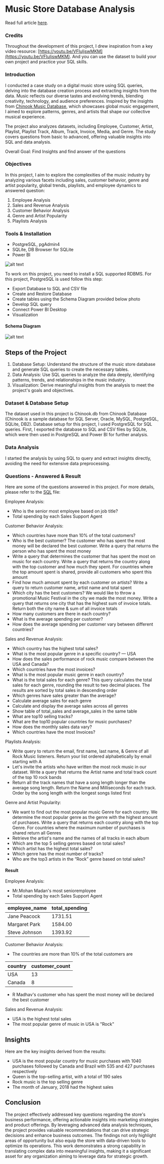 
# Music Store Database Analysis

Read full article [here](https://kanangnut.github.io/Music-Store-Database-Analysis/).

### Credits
Throughout the development of this project, I drew inspiration from a key video resource: [https://youtu.be/VFIuIjswMKM](https://youtu.be/VFIuIjswMKM). And you can use the dataset to build your own project and practice your SQL skills.

### Introduction
I conducted a case study on a digital music store using SQL queries, delving into the database creation process and extracting insights from the data. Music reflects our diverse tastes and evolving trends, blending creativity, technology, and audience preferences. Inspired by the insights from [Chinook Music Database](https://www.kaggle.com/datasets/samaxtech/chinook-music-store-data), which showcases global music engagement, I aimed to explore patterns, genres, and artists that shape our collective musical experience.

The project also analyzes datasets, including Employee, Customer, Artist, Playlist, Playlist Track, Album, Track, Invoice, Media, and Genre. The study covers questions from basic to advanced, offering valuable insights into SQL and data analysis.

Overall Goal: Find Insights and find answer of the questions

### Objectives
In this project, I aim to explore the complexities of the music industry by analyzing various facets including sales, customer behavior, genre and artist popularity, global trends, playlists, and employee dynamics to answered question:

1. Employee Analysis
2. Sales and Revenue Analysis
3. Customer Behavior Analysis
4. Genre and Artist Popularity
5. Playlists Analysis

### Tools & Installation
- PostgreSQL, pgAdmin4
- SQLite, DB Browser for SQLite
- Power BI

![alt text](https://github.com/Kanangnut/Music-Store-Database-Analysis/blob/main/assets/image/tools.png?raw=true)

To work on this project, you need to install a SQL supported RDBMS. For this project, PostgreSQL is used follow this step:
- Export Database to SQL and CSV file
- Create and Restore Database
- Create tables using the Schema Diagram provided below photo
- Develop SQL query
- Connect Power BI Desktop
- Visualization

#### Schema Diagram

![alt text](https://github.com/Kanangnut/Music-Store-Database-Analysis/blob/main/assets/image/MusicDatabaseSchema.png?raw=true)

## Steps of the Project
1. Database Setup: Understand the structure of the music store database and generate SQL queries to create the necessary tables.<br>
2. Data Analysis: Use SQL queries to analyze the data deeply, identifying patterns, trends, and relationships in the music industry.<br>
3. Visualization: Derive meaningful insights from the analysis to meet the project's goals and objectives.<br>

### Dataset & Database Setup
The dataset used in this project is Chinook.db from Chinook Database (Chinook is a sample database for SQL Server, Oracle, MySQL, PostgreSQL, SQLite, DB2).
Database setup for this project, I used PostgreSQL for SQL queries. First, I exported the database to SQL and CSV files by SQLite, which were then used in PostgreSQL and Power BI for further analysis.

### Data Analysis
I started the analysis by using SQL to query and extract insights directly, avoiding the need for extensive data preprocessing.

### Questions - Answered & Result
Here are some of the questions answered in this project. For more details, please refer to the [SQL](https://github.com/Kanangnut/Music-Store-Database-Analysis/blob/main/music_database_query.sql) file: 

Employee Analysis:
- Who is the senior most employee based on job title?
- Total spending by each Sales Support Agent

Customer Behavior Analysis:
- Which countries have more than 10% of the total customers?
- Who is the best customer? The customer who has spent the most money will be declared the best customer. Write a query that returns the person who has spent the most money
- Write a query that determines the customer that has spent the most on music for each country. Write a query that returns the country along with the top customer and how much they spent. For countries where the top amount spent is shared, provide all customers who spent this amount
- Find how much amount spent by each customer on artists? Write a query to return customer name, artist name and total spent
- Which city has the best customers? We would like to throw a promotional Music Festival in the city we made the most money. Write a query that returns one city that has the highest sum of invoice totals. Return both the city name & sum of all invoice totals
- How many customers are there in each country?
- What is the average spending per customer?
- How does the average spending per customer vary between different countries?

Sales and Revenue Analysis:
- Which country has the highest total sales?
- What is the most popular genre in a specific country? — USA
- How does the sales performance of rock music compare between the USA and Canada?
- Which countries have the most invoices?
- What is the most popular music genre in each country?
- What is the total sales for each genre? This query calculates the total sales for each genre, rounding the result to two decimal places. The results are sorted by total sales in descending order
- Which genres have sales greater than the average?
- Calculate average sales for each genre
- Calculate and display the average sales across all genres
- Show table of total_sales and average_sales in the same table
- What are top10 selling tracks?
- What are the top10 popular countries for music purchases?
- How does the monthly sales data vary?
- Which countries have the most Invoices?

Playlists Analysis:
- Write query to return the email, first name, last name, & Genre of all Rock Music listeners. Return your list ordered alphabetically by email starting with A
- Let's invite the artists who have written the most rock music in our dataset. Write a query that returns the Artist name and total track count of the top 10 rock bands
- Return all the track names that have a song length longer than the average song length. Return the Name and Milliseconds for each track. Order by the song length with the longest songs listed first

Genre and Artist Popularity:
- We want to find out the most popular music Genre for each country. We determine the most popular genre as the genre with the highest amount of purchases. Write a query that returns each country along with the top Genre. For countries where the maximum number of purchases is shared return all Genres
- Retrieve the artist's name and the names of all tracks in each album
- Which are the top 5 selling genres based on total sales?
- Which artist has the highest total sales?
- Which genre has the most number of tracks?
- Who are the top3 artists in the “Rock” genre based on total sales?

#### Result

Employee Analysis:
- Mr.Mohan Madan's most senioremployee
- Total spending by each Sales Support Agent <br>

| employee_name | total_spending |
| ------------- | ------------- |
| Jane Peacock | 1731.51 |
| Margaret Park | 1584.00 |
| Steve Johnson | 1393.92 |

Customer Behavior Analysis:
- The countries are more than 10% of the total customers are

| country | customer_count |
| ------------- | ------------- |
| USA | 13 |
| Canada | 8 |

- R Madhav's customer who has spent the most money will be declared the best customer

Sales and Revenue Analysis:
- USA is the highest total sales
- The most popular genre of music in USA is "Rock"

## Insights
Here are the key insights derived from the results:
- USA is the most popular country for music purchases with 1040 purchases followed by Canada and Brazil with 535 and 427 purchases respectively
- Queen is the top-selling artist, with a total of 190 sales
- Rock music is the top selling genre
- The month of January, 2018 had the highest sales

## Conclusion
The project effectively addressed key questions regarding the store's business performance, offering actionable insights into marketing strategies and product offerings. By leveraging advanced data analysis techniques, the project provides valuable recommendations that can drive strategic decisions and enhance business outcomes. The findings not only highlight areas of opportunity but also equip the store with data-driven tools to optimize its operations. This work demonstrates a strong capability in translating complex data into meaningful insights, making it a significant asset for any organization aiming to leverage data for strategic growth.




